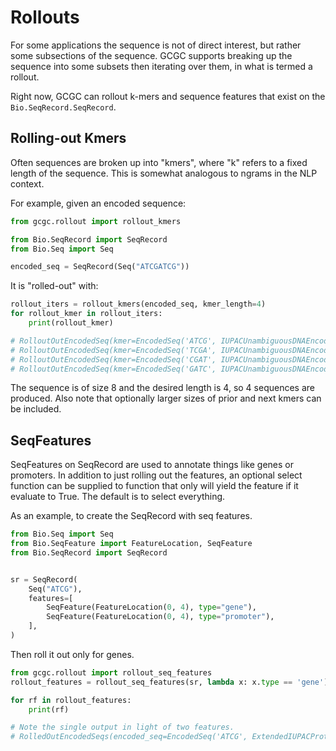 # Rollouts

For some applications the sequence is not of direct interest, but rather some subsections of the
sequence. GCGC supports breaking up the sequence into some subsets then iterating over them, in what
is termed a rollout.

Right now, GCGC can rollout k-mers and sequence features that exist on the `Bio.SeqRecord.SeqRecord`.

## Rolling-out Kmers

Often sequences are broken up into "kmers", where "k" refers to a fixed length of the sequence. This
is somewhat analogous to ngrams in the NLP context.

For example, given an encoded sequence:

```python
from gcgc.rollout import rollout_kmers

from Bio.SeqRecord import SeqRecord
from Bio.Seq import Seq

encoded_seq = SeqRecord(Seq("ATCGATCG"))
```

It is "rolled-out" with:

```python
rollout_iters = rollout_kmers(encoded_seq, kmer_length=4)
for rollout_kmer in rollout_iters:
    print(rollout_kmer)

# RolloutOutEncodedSeq(kmer=EncodedSeq('ATCG', IUPACUnambiguousDNAEncoding()), prior_kmer=EncodedSeq('', IUPACUnambiguousDNAEncoding()), next_kmer=EncodedSeq('A', IUPACUnambiguousDNAEncoding()))
# RolloutOutEncodedSeq(kmer=EncodedSeq('TCGA', IUPACUnambiguousDNAEncoding()), prior_kmer=EncodedSeq('', IUPACUnambiguousDNAEncoding()), next_kmer=EncodedSeq('T', IUPACUnambiguousDNAEncoding()))
# RolloutOutEncodedSeq(kmer=EncodedSeq('CGAT', IUPACUnambiguousDNAEncoding()), prior_kmer=EncodedSeq('', IUPACUnambiguousDNAEncoding()), next_kmer=EncodedSeq('C', IUPACUnambiguousDNAEncoding()))
# RolloutOutEncodedSeq(kmer=EncodedSeq('GATC', IUPACUnambiguousDNAEncoding()), prior_kmer=EncodedSeq('', IUPACUnambiguousDNAEncoding()), next_kmer=EncodedSeq('G', IUPACUnambiguousDNAEncoding()))
```

The sequence is of size 8 and the desired length is 4, so 4 sequences are produced. Also note that
optionally larger sizes of prior and next kmers can be included.

## SeqFeatures

SeqFeatures on SeqRecord are used to annotate things like genes or promoters. In addition to just
rolling out the features, an optional select function can be supplied to function that only will
yield the feature if it evaluate to True. The default is to select everything.

As an example, to create the SeqRecord with seq features.

```python
from Bio.Seq import Seq
from Bio.SeqFeature import FeatureLocation, SeqFeature
from Bio.SeqRecord import SeqRecord


sr = SeqRecord(
    Seq("ATCG"),
    features=[
        SeqFeature(FeatureLocation(0, 4), type="gene"),
        SeqFeature(FeatureLocation(0, 4), type="promoter"),
    ],
)
```

Then roll it out only for genes.

```python
from gcgc.rollout import rollout_seq_features
rollout_features = rollout_seq_features(sr, lambda x: x.type == 'gene')

for rf in rollout_features:
    print(rf)

# Note the single output in light of two features.
# RolledOutEncodedSeqs(encoded_seq=EncodedSeq('ATCG', ExtendedIUPACProteinEncoding()), prior_encoded_seq=None, next_encoded_seq=None)
```
